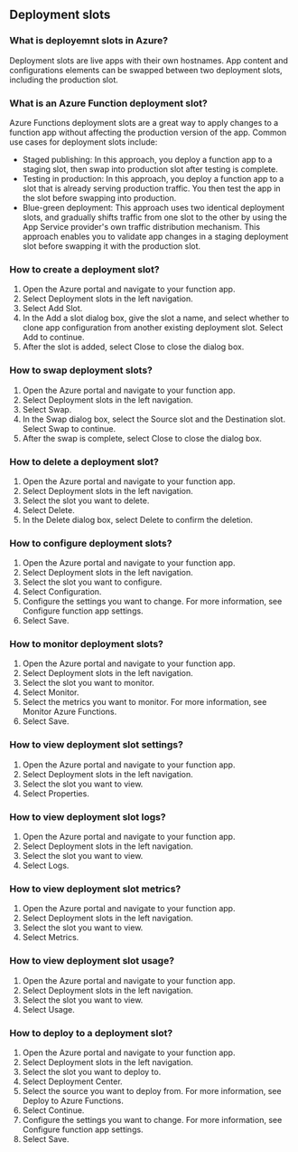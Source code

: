 ## Deployment slots
### What is deployemnt slots in Azure?
Deployment slots are live apps with their own hostnames. App content and configurations elements can be swapped between two deployment slots, including the production slot.

### What is an Azure Function deployment slot?
Azure Functions deployment slots are a great way to apply changes to a function app without affecting the production version of the app. Common use cases for deployment slots include:

* Staged publishing: In this approach, you deploy a function app to a staging slot, then swap into production slot after testing is complete.
* Testing in production: In this approach, you deploy a function app to a slot that is already serving production traffic. You then test the app in the slot before swapping into production.
* Blue-green deployment: This approach uses two identical deployment slots, and gradually shifts traffic from one slot to the other by using the App Service provider's own traffic distribution mechanism. This approach enables you to validate app changes in a staging deployment slot before swapping it with the production slot.

### How to create a deployment slot?
1. Open the Azure portal and navigate to your function app.
2. Select Deployment slots in the left navigation.
3. Select Add Slot.
4. In the Add a slot dialog box, give the slot a name, and select whether to clone app configuration from another existing deployment slot. Select Add to continue.
5. After the slot is added, select Close to close the dialog box.

### How to swap deployment slots?
1. Open the Azure portal and navigate to your function app.
2. Select Deployment slots in the left navigation.
3. Select Swap.
4. In the Swap dialog box, select the Source slot and the Destination slot. Select Swap to continue.
5. After the swap is complete, select Close to close the dialog box.

### How to delete a deployment slot?
1. Open the Azure portal and navigate to your function app.
2. Select Deployment slots in the left navigation.
3. Select the slot you want to delete.
4. Select Delete.
5. In the Delete dialog box, select Delete to confirm the deletion.

### How to configure deployment slots?
1. Open the Azure portal and navigate to your function app.
2. Select Deployment slots in the left navigation.
3. Select the slot you want to configure.
4. Select Configuration.
5. Configure the settings you want to change. For more information, see Configure function app settings.
6. Select Save.

### How to monitor deployment slots?
1. Open the Azure portal and navigate to your function app.
2. Select Deployment slots in the left navigation.
3. Select the slot you want to monitor.
4. Select Monitor.
5. Select the metrics you want to monitor. For more information, see Monitor Azure Functions.
6. Select Save.

### How to view deployment slot settings?
1. Open the Azure portal and navigate to your function app.
2. Select Deployment slots in the left navigation.
3. Select the slot you want to view.
4. Select Properties.

### How to view deployment slot logs?
1. Open the Azure portal and navigate to your function app.
2. Select Deployment slots in the left navigation.
3. Select the slot you want to view.
4. Select Logs.

### How to view deployment slot metrics?
1. Open the Azure portal and navigate to your function app.
2. Select Deployment slots in the left navigation.
3. Select the slot you want to view.
4. Select Metrics.

### How to view deployment slot usage?
1. Open the Azure portal and navigate to your function app.
2. Select Deployment slots in the left navigation.
3. Select the slot you want to view.
4. Select Usage.

### How to deploy to a deployment slot?
1. Open the Azure portal and navigate to your function app.
2. Select Deployment slots in the left navigation.
3. Select the slot you want to deploy to.
4. Select Deployment Center.
5. Select the source you want to deploy from. For more information, see Deploy to Azure Functions.
6. Select Continue.
7. Configure the settings you want to change. For more information, see Configure function app settings.
8. Select Save.

